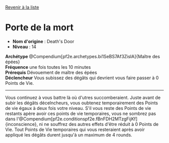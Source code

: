 [Revenir à la liste](..)

# Porte de la mort

 * **Nom d'origine** : Death's Door
 * **Niveau** : 14


<div><strong>Archétype </strong>@Compendium[pf2e.archetypes.bi1SeBS7Af3ZisIA]{Maître des épées}</div>
<div><span id="ctl00_MainContent_DetailedOutput"><strong>Fréquence</strong> une fois toutes les 10 minutes<br /><strong>Prérequis</strong> Dévouement de maître des épées <br /><strong>Déclencheur</strong> Vous subissez des dégâts qui devrient vous faire passer à 0 Points de Vie.<br /></span></div>
<hr />
<p>Vous continuez à vous battre là où d'utres succomberaient. Juste avant de subir les dégâts décelncheurs, vous oubtenez temporairement des Points de vie égaux à deux fois votre niveau. S'il vous reste des Points de vie restants apère avoir ces points de vie temporaires, vous ne sombrez pas dans l'@Compendium[pf2e.conditionspf2e.fBnFDH2MTzgFijKf]{inconscience}, ni ne souffrez des autres effets d'être réduit à 0 Points de Vie. Tout Points de Vie temporaires qui vous resteraient après avoir appliqué les dégâts durent jusqu'à un maximum de 4 rounds.&nbsp;</p>